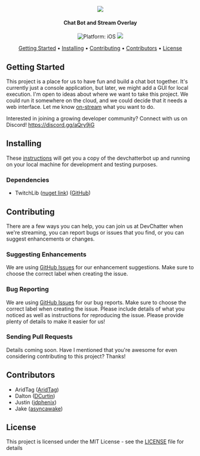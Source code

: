 <p align="center">
  <a href="#" alt="Devchatterbot" width="200"><img src="https://www.devchatter.com/assets/css/images/DarkBack-Logo.png"></a>
</p>
<h4 align="center">Chat Bot and Stream Overlay</h4>

<p align="center">
<img src="https://img.shields.io/badge/Platform-.NET Core 2.1-lightgrey.svg" style="max-height: 300px;" alt="Platform: iOS">
<a href="https://discord.gg/aQry9jG"><img src="https://img.shields.io/badge/Discord-DevChatter-red.svg" style="max-height: 300px;"></a>
</p>

<p align="center">
  <a href="#getting-started">Getting Started</a> •
  <a href="#installing">Installing</a> •
  <a href="#contributing">Contributing</a> •
  <a href="#contributors">Contributors</a> •
  <a href="#license">License</a>
</p>

## Getting Started
This project is a place for us to have fun and build a chat bot together. It's currently just a console application, but later, we might add a GUI for local execution. I'm open to ideas about where we want to take this project. We could run it somewhere on the cloud, and we could decide that it needs a web interface. Let me know [on-stream](https://www.twitch.tv/devchatter) what you want to do.

Interested in joining a growing developer community? Connect with us on Discord! https://discord.gg/aQry9jG

## Installing
These [instructions](docs/Setting-Up.md) will get you a copy of the devchatterbot up and running on your local machine for development and testing purposes.

### Dependencies
* TwitchLib ([nuget link](https://www.nuget.org/packages/TwitchLib/)) ([GitHub](https://github.com/twitchlib))

## Contributing
There are a few ways you can help, you can join us at DevChatter when we're streaming, you can report bugs or issues that you find, or you can suggest enhancements or changes.

### Suggesting Enhancements
We are using [GitHub Issues](https://github.com/DevChatter/devchatterbot/issues) for our enhancement suggestions. Make sure to choose the correct label when creating the issue.

### Bug Reporting
We are using [GitHub Issues](https://github.com/DevChatter/devchatterbot/issues) for our bug reports. Make sure to choose the correct label when creating the issue. Please include details of what you noticed as well as instructions for reproducing the issue. Please provide plenty of details to make it easier for us!

### Sending Pull Requests
Details coming soon.
Have I mentioned that you're awesome for even considering contributing to this project? Thanks!

## Contributors
* AridTag ([AridTag](https://github.com/AridTag))
* Dalton ([DCurtin](https://github.com/DCurtin))
* Justin ([jdphenix](https://github.com/jdphenix))
* Jake ([asyncawake](https://github.com/asyncawake))

## License
This project is licensed under the MIT License - see the [LICENSE](LICENSE) file for details
